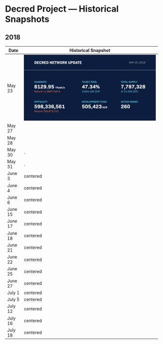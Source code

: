 # Decred Project — Historical Snapshots
## 2018

| Date | Historical Snapshot |
| ----  | ---- |
| May 23 | <img src="/snapshots/230518.png" width="100%"> |
| May 27 |  |
| May 28 |  |
| May 30 | . |
| May 31 | . |
| June 3 | centered |
| June 4 | centered |
| June 6 | centered |
| June 15 | centered |
| June 17 | centered |
| June 18 | centered |
| June 21 | centered |
| June 22 | centered |
| June 25 | centered |
| June 27 | centered |
| July 1 | centered |
| July 5 | centered |
| July 12 | centered |
| July 16 | centered |
| July 18 | centered |
